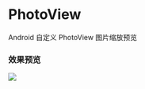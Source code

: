 # PhotoView
Android 自定义 PhotoView 图片缩放预览

### 效果预览
![](https://github.com/wuchao226/PhotoView/blob/master/images/preview.gif)
